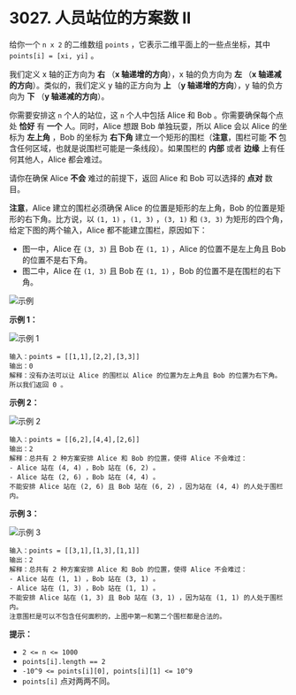 # 3027. 人员站位的方案数 II

给你一个 `n x 2` 的二维数组 `points` ，它表示二维平面上的一些点坐标，其中 `points[i] = [xi, yi]` 。

我们定义 x 轴的正方向为 **右** （**x 轴递增的方向**），x 轴的负方向为 **左** （**x 轴递减的方向**）。类似的，我们定义 y 轴的正方向为 **上** （**y 轴递增的方向**），y 轴的负方向为 **下** （**y 轴递减的方向**）。

你需要安排这 `n` 个人的站位，这 `n` 个人中包括 Alice 和 Bob 。你需要确保每个点处 **恰好** 有 **一个** 人。同时，Alice 想跟 Bob 单独玩耍，所以 Alice 会以 Alice 的坐标为 **左上角** ，Bob 的坐标为 **右下角** 建立一个矩形的围栏（**注意**，围栏可能 **不** 包含任何区域，也就是说围栏可能是一条线段）。如果围栏的 **内部** 或者 **边缘** 上有任何其他人，Alice 都会难过。

请你在确保 Alice **不会** 难过的前提下，返回 Alice 和 Bob 可以选择的 **点对** 数目。

**注意**，Alice 建立的围栏必须确保 Alice 的位置是矩形的左上角，Bob 的位置是矩形的右下角。比方说，以 `(1, 1)` ，`(1, 3)` ，`(3, 1)` 和 `(3, 3)` 为矩形的四个角，给定下图的两个输入，Alice 都不能建立围栏，原因如下：

- 图一中，Alice 在 `(3, 3)` 且 Bob 在 `(1, 1)` ，Alice 的位置不是左上角且 Bob 的位置不是右下角。
- 图二中，Alice 在 `(1, 3)` 且 Bob 在 `(1, 1)` ，Bob 的位置不是在围栏的右下角。

![示例](https://assets.leetcode.com/uploads/2024/01/04/example0alicebob-1.png)

**示例 1：**

![示例 1](https://assets.leetcode.com/uploads/2024/01/04/example1alicebob.png)

```()
输入：points = [[1,1],[2,2],[3,3]]
输出：0
解释：没有办法可以让 Alice 的围栏以 Alice 的位置为左上角且 Bob 的位置为右下角。所以我们返回 0 。
```

**示例 2：**

![示例 2](https://pic.leetcode.cn/1708226715-CxjXKb-20240218-112338.jpeg)

```()
输入：points = [[6,2],[4,4],[2,6]]
输出：2
解释：总共有 2 种方案安排 Alice 和 Bob 的位置，使得 Alice 不会难过：
- Alice 站在 (4, 4) ，Bob 站在 (6, 2) 。
- Alice 站在 (2, 6) ，Bob 站在 (4, 4) 。
不能安排 Alice 站在 (2, 6) 且 Bob 站在 (6, 2) ，因为站在 (4, 4) 的人处于围栏内。
```

**示例 3：**

![示例 3](https://pic.leetcode.cn/1708226721-wTbEuK-20240218-112351.jpeg)

```()
输入：points = [[3,1],[1,3],[1,1]]
输出：2
解释：总共有 2 种方案安排 Alice 和 Bob 的位置，使得 Alice 不会难过：
- Alice 站在 (1, 1) ，Bob 站在 (3, 1) 。
- Alice 站在 (1, 3) ，Bob 站在 (1, 1) 。
不能安排 Alice 站在 (1, 3) 且 Bob 站在 (3, 1) ，因为站在 (1, 1) 的人处于围栏内。
注意围栏是可以不包含任何面积的，上图中第一和第二个围栏都是合法的。
```

**提示：**

- `2 <= n <= 1000`
- `points[i].length == 2`
- `-10^9 <= points[i][0], points[i][1] <= 10^9`
- `points[i]` 点对两两不同。
